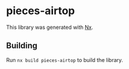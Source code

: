 # pieces-airtop

This library was generated with [Nx](https://nx.dev).

## Building

Run `nx build pieces-airtop` to build the library.
